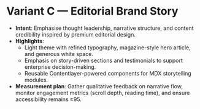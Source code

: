 # Variant C — Editorial Brand Story

- **Intent**: Emphasise thought leadership, narrative structure, and content credibility inspired by premium editorial design.
- **Highlights**:
  - Light theme with refined typography, magazine-style hero article, and generous white space.
  - Emphasis on story-driven sections and testimonials to support enterprise decision-making.
  - Reusable Contentlayer-powered components for MDX storytelling modules.
- **Measurement plan**: Gather qualitative feedback on narrative flow, monitor engagement metrics (scroll depth, reading time), and ensure accessibility remains ≥95.

